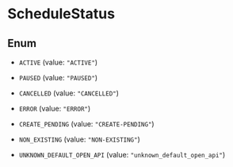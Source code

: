 

# ScheduleStatus

## Enum


* `ACTIVE` (value: `"ACTIVE"`)

* `PAUSED` (value: `"PAUSED"`)

* `CANCELLED` (value: `"CANCELLED"`)

* `ERROR` (value: `"ERROR"`)

* `CREATE_PENDING` (value: `"CREATE-PENDING"`)

* `NON_EXISTING` (value: `"NON-EXISTING"`)

* `UNKNOWN_DEFAULT_OPEN_API` (value: `"unknown_default_open_api"`)



